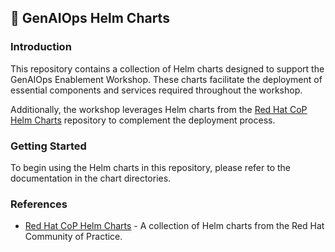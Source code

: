 ## 🎈 GenAIOps Helm Charts

### Introduction

This repository contains a collection of Helm charts designed to support the GenAIOps Enablement Workshop. These charts facilitate the deployment of essential components and services required throughout the workshop.

Additionally, the workshop leverages Helm charts from the [Red Hat CoP Helm Charts](https://github.com/redhat-cop/helm-charts/) repository to complement the deployment process.

### Getting Started

To begin using the Helm charts in this repository, please refer to the documentation in the chart directories.

### References

* [Red Hat CoP Helm Charts](https://github.com/redhat-cop/helm-charts/) - A collection of Helm charts from the Red Hat Community of Practice.
